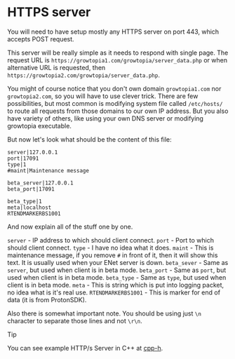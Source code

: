 # HTTPS server

You will need to have setup mostly any HTTPS server on port 443, which accepts POST request.

This server will be really simple as it needs to respond with single page. The request URL is `https://growtopia1.com/growtopia/server_data.php` or when alternative URL is requested, then `https://growtopia2.com/growtopia/server_data.php`.

You might of course notice that you don't own domain `growtopia1.com` nor `growtopia2.com`, so you will have to use clever trick. There are few possibilities, but most common is modifying system file called `/etc/hosts/` to route all requests from those domains to our own IP address. But you also have variety of others, like using your own DNS server or modifying growtopia executable.

But now let's look what should be the content of this file:

```
server|127.0.0.1
port|17091
type|1
#maint|Maintenance message

beta_server|127.0.0.1
beta_port|17091

beta_type|1
meta|localhost
RTENDMARKERBS1001
```

And now explain all of the stuff one by one.

`server` - IP address to which should client connect.
`port` - Port to which should client connect.
`type` - I have no idea what it does.
`maint` - This is maintenance message, if you remove `#` in front of it, then it will show this text. It is usually used when your ENet server is down.
`beta_sever` - Same as `server`, but used when client is in beta mode.
`beta_port` - Same as `port`, but used when client is in beta mode.
`beta_type` - Same as `type`, but used when client is in beta mode.
`meta` - This is string which is put into logging packet, no idea what is it's real use.
`RTENDMARKERBS1001` - This is marker for end of data (it is from ProtonSDK).

Also there is somewhat important note. You should be using just `\n` character to separate those lines and not `\r\n`.

> [!TIP]
> You can see example HTTP/s Server in C++ at [cpp-h](https://github.com/Eikarna/cpp-h).
